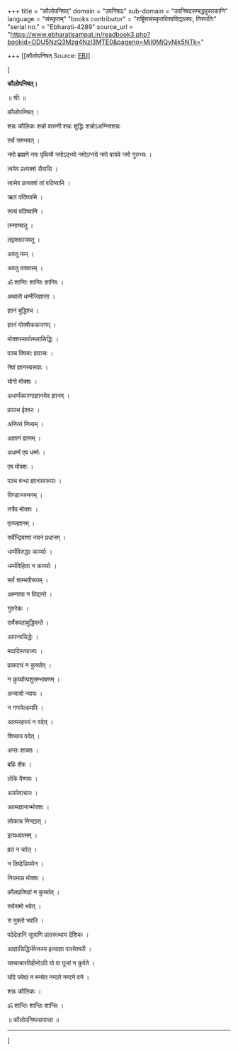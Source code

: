 +++
title = "कौलोपनिषत्"
domain = "उपनिषदः"
sub-domain = "उपनिषदसम्बद्धपुस्तकानि"
language = "संस्कृतम्"
"books contributor" = "राष्ट्रियसंस्कृतविश्वविद्यालयः, तिरुपतिः"
"serial no." = "Ebharati-4289"
source_url = "https://www.ebharatisampat.in/readbook3.php?bookid=ODU5NzQ3Mzg4NzI3MTE0&pageno=MjI0MjQyNjk5NTk="

+++
[[कौलोपनिषत्	Source: [EB](https://www.ebharatisampat.in/readbook3.php?bookid=ODU5NzQ3Mzg4NzI3MTE0&pageno=MjI0MjQyNjk5NTk=)]]

\[







**कौलोपनिषत्।**



॥ श्रीः ॥

कौलोपनिषत् ।

शन्नः कौलिकः शन्नो वारुणी शन्नः शुद्धिः शन्नोऽअग्निश्शन्नः

सर्वं समभवत् ।

नमो ब्रह्मणे नमः पृथिव्यै नमोऽद्भ्यो नमोऽग्नये नमो वायवे नमो गुरुभ्यः ।

त्वमेव प्रत्यक्शं सैवासि ।

त्वामेव प्रत्यक्शं तां वदिष्यामि ।

ऋतं वदिष्यामि ।

सत्यं वदिष्यामि ।

तन्मामवतु ।

तद्वक्तारमवतु ।

अवतु माम् ।

अवतु वक्तारम् ।

ॐ शान्तिः शान्तिः शान्तिः ।

अथातो धर्म्मजिज्ञासा ।

ज्ञानं बुद्धिश्च ।

ज्ञानं मोक्शैककारणम् ।

मोक्शस्सर्वात्मतासिद्धिः ।

पञ्च विषयाः प्रपञ्चः ।

तेषां ज्ञानस्वरूपाः ।

योगो मोक्शः ।

अधर्म्मकारणाज्ञानमेव ज्ञानम् ।

प्रपञ्च ईश्वरः ।

अनित्यं नित्यम् ।

अज्ञानं ज्ञानम् ।

अधर्म्म एव धर्म्मः ।

एष मोक्शः ।

पञ्च बन्धा ज्ञानस्वरूपाः ।

पिण्डाज्जननम् ।

तत्रैव मोक्शः ।

एतज्ज्ञानम् ।

सर्वेन्द्रियाणां नयनं प्रधानम् ।

धर्म्मविरुद्धाः कार्य्याः ।

धर्म्मविहिता न कार्य्याः ।

सर्वं शाम्भवीरूपम् ।

आम्नाया न विद्यन्ते ।

गुरुरेकः ।

सर्वैक्यताबुद्धिमन्ते ।

आमन्त्रसिद्धेः ।

मदादिस्त्याज्यः ।

प्राकट्यं न कुर्य्यात् ।

न कुर्य्यात्पशुसम्भाषणम् ।

अन्यायो न्यायः ।

न गणयेत्कमपि ।

आत्मरहस्यं न वदेत् ।

शिष्याय वदेत् ।

अन्तः शाक्तः ।

बहिः शैवः ।

लोके वैष्णवः ।

अयमेवाचारः ।

आत्मज्ञानान्मोक्शः ।

लोकान्न निन्द्यात् ।

इत्यध्यात्मम् ।

व्रतं न चरेत् ।

न तिष्ठेन्नियमेन ।

नियमान्न मोक्शः ।

कौलप्रतिष्ठां न कुर्य्यात् ।

सर्वसमो भवेत् ।

स मुक्तो भवति ।

पठेदेतानि सूत्राणि प्रातरुत्थाय देशिकः ।

आज्ञासिद्धिर्भवेत्तस्य इत्याज्ञा पारमेश्वरी ।

यश्चाचारविहीनोऽपि यो वा पूजां न कुर्वते ।

यदि ज्येष्ठं न मन्येत नन्दते नन्दने वने ।

शन्नः कौलिकः ।

ॐ शान्तिः शान्तिः शान्तिः ।

॥ कौलोपनिषत्समाप्ता ॥

-------------------------




















\]
